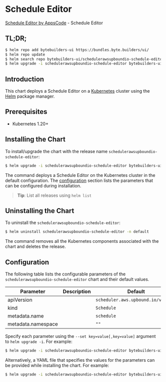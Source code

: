 # Schedule Editor

[Schedule Editor by AppsCode](https://byte.builders) - Schedule Editor

## TL;DR;

```bash
$ helm repo add bytebuilders-ui https://bundles.byte.builders/ui/
$ helm repo update
$ helm search repo bytebuilders-ui/schedulerawsupboundio-schedule-editor --version=v0.4.18
$ helm upgrade -i schedulerawsupboundio-schedule-editor bytebuilders-ui/schedulerawsupboundio-schedule-editor -n default --create-namespace --version=v0.4.18
```

## Introduction

This chart deploys a Schedule Editor on a [Kubernetes](http://kubernetes.io) cluster using the [Helm](https://helm.sh) package manager.

## Prerequisites

- Kubernetes 1.20+

## Installing the Chart

To install/upgrade the chart with the release name `schedulerawsupboundio-schedule-editor`:

```bash
$ helm upgrade -i schedulerawsupboundio-schedule-editor bytebuilders-ui/schedulerawsupboundio-schedule-editor -n default --create-namespace --version=v0.4.18
```

The command deploys a Schedule Editor on the Kubernetes cluster in the default configuration. The [configuration](#configuration) section lists the parameters that can be configured during installation.

> **Tip**: List all releases using `helm list`

## Uninstalling the Chart

To uninstall the `schedulerawsupboundio-schedule-editor`:

```bash
$ helm uninstall schedulerawsupboundio-schedule-editor -n default
```

The command removes all the Kubernetes components associated with the chart and deletes the release.

## Configuration

The following table lists the configurable parameters of the `schedulerawsupboundio-schedule-editor` chart and their default values.

|     Parameter      | Description |                    Default                    |
|--------------------|-------------|-----------------------------------------------|
| apiVersion         |             | <code>scheduler.aws.upbound.io/v1beta1</code> |
| kind               |             | <code>Schedule</code>                         |
| metadata.name      |             | <code>schedule</code>                         |
| metadata.namespace |             | <code>""</code>                               |


Specify each parameter using the `--set key=value[,key=value]` argument to `helm upgrade -i`. For example:

```bash
$ helm upgrade -i schedulerawsupboundio-schedule-editor bytebuilders-ui/schedulerawsupboundio-schedule-editor -n default --create-namespace --version=v0.4.18 --set apiVersion=scheduler.aws.upbound.io/v1beta1
```

Alternatively, a YAML file that specifies the values for the parameters can be provided while
installing the chart. For example:

```bash
$ helm upgrade -i schedulerawsupboundio-schedule-editor bytebuilders-ui/schedulerawsupboundio-schedule-editor -n default --create-namespace --version=v0.4.18 --values values.yaml
```
